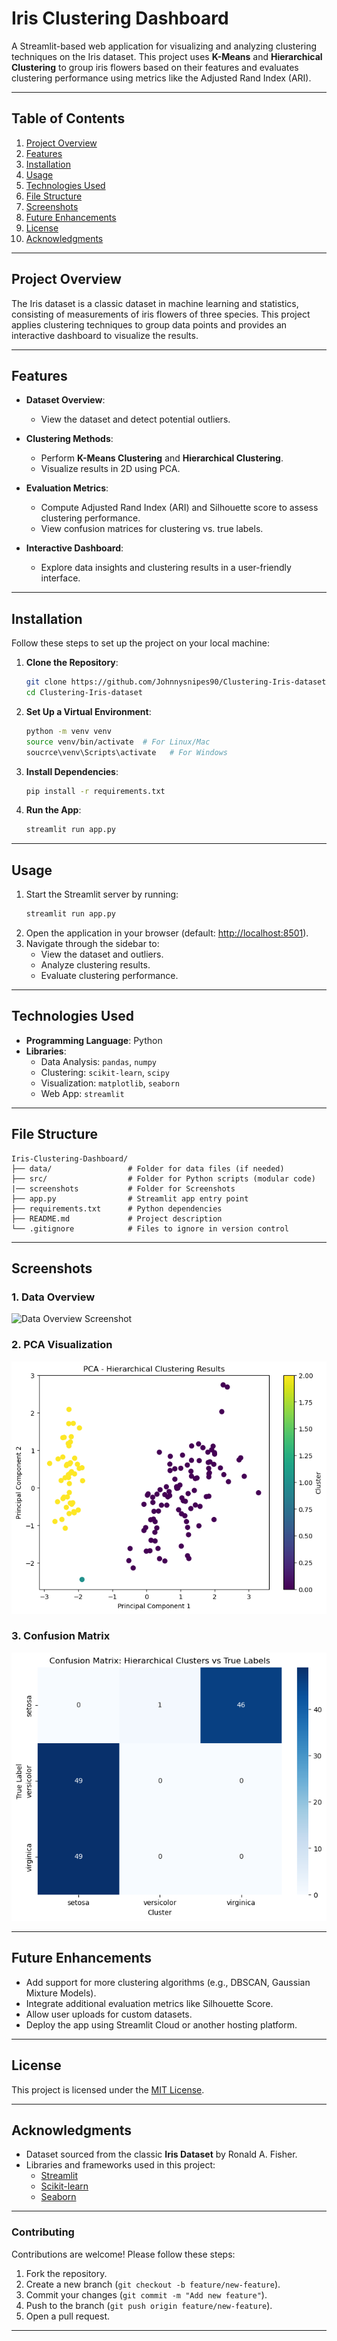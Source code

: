 
# **Iris Clustering Dashboard**

A Streamlit-based web application for visualizing and analyzing clustering techniques on the Iris dataset. This project uses **K-Means** and **Hierarchical Clustering** to group iris flowers based on their features and evaluates clustering performance using metrics like the Adjusted Rand Index (ARI).

---

## **Table of Contents**
1. [Project Overview](#project-overview)
2. [Features](#features)
3. [Installation](#installation)
4. [Usage](#usage)
5. [Technologies Used](#technologies-used)
6. [File Structure](#file-structure)
7. [Screenshots](#screenshots)
8. [Future Enhancements](#future-enhancements)
9. [License](#license)
10. [Acknowledgments](#acknowledgments)

---

## **Project Overview**

The Iris dataset is a classic dataset in machine learning and statistics, consisting of measurements of iris flowers of three species. This project applies clustering techniques to group data points and provides an interactive dashboard to visualize the results.

---

## **Features**

- **Dataset Overview**:
  - View the dataset and detect potential outliers.

- **Clustering Methods**:
  - Perform **K-Means Clustering** and **Hierarchical Clustering**.
  - Visualize results in 2D using PCA.

- **Evaluation Metrics**:
  - Compute Adjusted Rand Index (ARI) and Silhouette score to assess clustering performance.
  - View confusion matrices for clustering vs. true labels.

- **Interactive Dashboard**:
  - Explore data insights and clustering results in a user-friendly interface.

---

## **Installation**

Follow these steps to set up the project on your local machine:

1. **Clone the Repository**:
   ```bash
   git clone https://github.com/Johnnysnipes90/Clustering-Iris-dataset.git
   cd Clustering-Iris-dataset
   ```

2. **Set Up a Virtual Environment**:
   ```bash
   python -m venv venv
   source venv/bin/activate  # For Linux/Mac
   soucrce\venv\Scripts\activate   # For Windows
   ```

3. **Install Dependencies**:
   ```bash
   pip install -r requirements.txt
   ```

4. **Run the App**:
   ```bash
   streamlit run app.py
   ```

---

## **Usage**

1. Start the Streamlit server by running:
   ```bash
   streamlit run app.py
   ```
2. Open the application in your browser (default: [http://localhost:8501](http://localhost:8501)).
3. Navigate through the sidebar to:
   - View the dataset and outliers.
   - Analyze clustering results.
   - Evaluate clustering performance.

---

## **Technologies Used**

- **Programming Language**: Python
- **Libraries**:
  - Data Analysis: `pandas`, `numpy`
  - Clustering: `scikit-learn`, `scipy`
  - Visualization: `matplotlib`, `seaborn`
  - Web App: `streamlit`

---

## **File Structure**

```
Iris-Clustering-Dashboard/
├── data/                 # Folder for data files (if needed)
├── src/                  # Folder for Python scripts (modular code)
|── screenshots           # Folder for Screenshots
├── app.py                # Streamlit app entry point
├── requirements.txt      # Python dependencies
├── README.md             # Project description
└── .gitignore            # Files to ignore in version control
```

---

## **Screenshots**

### **1. Data Overview**
![Data Overview Screenshot](path/to/your/screenshot1.png)

### **2. PCA Visualization**
![PCA Visualization Screenshot](screenshots/pca.png)

### **3. Confusion Matrix**
![Confusion Matrix Screenshot](screenshots/confusion_matrix.png)

---

## **Future Enhancements**

- Add support for more clustering algorithms (e.g., DBSCAN, Gaussian Mixture Models).
- Integrate additional evaluation metrics like Silhouette Score.
- Allow user uploads for custom datasets.
- Deploy the app using Streamlit Cloud or another hosting platform.

---

## **License**

This project is licensed under the [MIT License](LICENSE).

---

## **Acknowledgments**

- Dataset sourced from the classic **Iris Dataset** by Ronald A. Fisher.
- Libraries and frameworks used in this project:
  - [Streamlit](https://streamlit.io/)
  - [Scikit-learn](https://scikit-learn.org/)
  - [Seaborn](https://seaborn.pydata.org/)

---

### **Contributing**

Contributions are welcome! Please follow these steps:

1. Fork the repository.
2. Create a new branch (`git checkout -b feature/new-feature`).
3. Commit your changes (`git commit -m "Add new feature"`).
4. Push to the branch (`git push origin feature/new-feature`).
5. Open a pull request.

---
